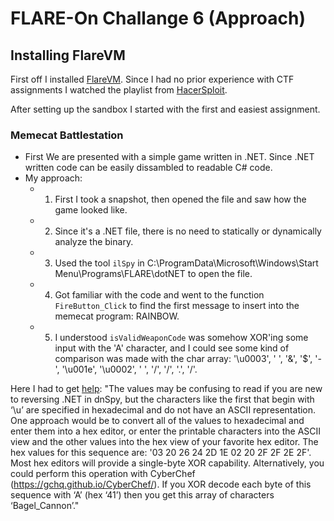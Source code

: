 # FLARE-On Challange 6 (Approach)

## Installing FlareVM

First off I installed [FlareVM](https://github.com/fireeye/flare-vm). Since I had no prior experience with CTF assignments I watched the playlist from [HacerSploit](https://www.youtube.com/watch?v=ZKObRxxbOCQ&list=PLBf0hzazHTGMSlOI2HZGc08ePwut6A2Io).

After setting up the sandbox I started with the first and easiest assignment.

### Memecat Battlestation

- First We are presented with a simple game written in .NET. Since .NET written code can be easily dissambled to readable C# code.
- My approach:
  - 1) First I took a snapshot, then opened the file and saw how the game looked like.
  - 2) Since it's a .NET file, there is no need to statically or dynamically analyze the binary.
  - 3) Used the tool ```ilSpy``` in C:\ProgramData\Microsoft\Windows\Start Menu\Programs\FLARE\dotNET to open the file.
  - 4) Got familiar with the code and went to the function ```FireButton_Click``` to find the first message to insert into the memecat program: RAINBOW.
  - 5) I understood ```isValidWeaponCode``` was somehow XOR'ing some input with the 'A' character, and I could see some kind of comparison was made with the char array: '\u0003', ' ', '&', '$', '-', '\u001e', '\u0002', ' ', '/', '/', '.', '/'. 

Here I had to get [help](https://www.fireeye.com/content/dam/fireeye-www/blog/pdfs/FlareOn6_Challenge1_Solution_MemecatBattlestation.pdf):
"The values may be confusing to read if you are new to reversing .NET in dnSpy, but the characters like the
first that begin with ‘\u’ are specified in hexadecimal and do not have an ASCII representation. One
approach would be to convert all of the values to hexadecimal and enter them into a hex editor, or enter
the printable characters into the ASCII view and the other values into the hex view of your favorite hex
editor. The hex values for this sequence are: '03 20 26 24 2D 1E 02 20 2F 2F 2E 2F'. Most hex
editors will provide a single-byte XOR capability. Alternatively, you could perform this operation with
CyberChef (https://gchq.github.io/CyberChef/).
If you XOR decode each byte of this sequence with ‘A’ (hex ‘41’) then you get this array of characters
‘Bagel_Cannon’."
  
  
  





